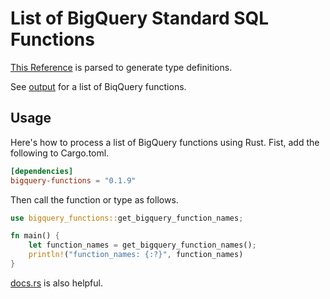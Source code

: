 # List of BigQuery Standard SQL Functions

[This Reference](https://cloud.google.com/bigquery/docs/reference/standard-sql/functions-and-operators) is parsed to generate type definitions.

See [output](./output) for a list of BiqQuery functions.

## Usage
Here's how to process a list of BigQuery functions using Rust.
Fist, add the following to Cargo.toml.
```toml
[dependencies]
bigquery-functions = "0.1.9"
```

Then call the function or type as follows.
```rust
use bigquery_functions::get_bigquery_function_names;

fn main() {
    let function_names = get_bigquery_function_names();
    println!("function_names: {:?}", function_names)
}
```

[docs.rs](https://docs.rs/bigquery-functions/latest/bigquery_functions/#) is also helpful.
